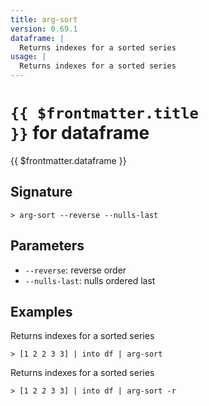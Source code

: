 ```yaml
---
title: arg-sort
version: 0.69.1
dataframe: |
  Returns indexes for a sorted series
usage: |
  Returns indexes for a sorted series
---
```


# <code>{{ $frontmatter.title }}</code> for dataframe

<div style='white-space: pre-wrap;margin-top: 10px'>{{ $frontmatter.dataframe }}</div>

## Signature

```> arg-sort --reverse --nulls-last```

## Parameters

 -  `--reverse`: reverse order
 -  `--nulls-last`: nulls ordered last

## Examples

Returns indexes for a sorted series
```shell
> [1 2 2 3 3] | into df | arg-sort
```

Returns indexes for a sorted series
```shell
> [1 2 2 3 3] | into df | arg-sort -r
```
